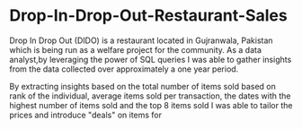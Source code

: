 # Drop-In-Drop-Out-Restaurant-Sales
Drop In Drop Out (DIDO) is a restaurant located in Gujranwala, Pakistan which is being run as a welfare project for the community. As a data analyst,by leveraging the power of SQL queries I was able to gather insights from the data collected over approximately a one year period.

By extracting insights based on the total number of items sold based on rank of the individual, average items sold per transaction, the dates with the highest number of items sold and the top 8 items sold I was able to tailor the prices and introduce "deals" on items for 
